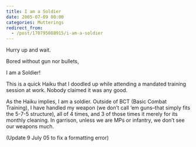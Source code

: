 ```yaml
---
title: I am a Soldier
date: 2005-07-09 00:00
categories: Mutterings
redirect_from:
  - /post/170795088915/i-am-a-soldier
---
```

Hurry up and wait.

Bored without gun nor bullets,

I am a Soldier!

This is a quick Haiku that I doodled up while attending a mandated training session at work. Nobody claimed it was any good.

As the Haiku implies, I am a soldier. Outside of BCT (Basic Combat Training), I have handled my weapon (we don&rsquo;t call &lsquo;em guns&ndash;that simply fits the 5-7-5 structure), all of 4 times, and 3 of those times it merely for its monthly cleaning. In garrison, unless we are MPs or infantry, we don&rsquo;t see our weapons much.

(Update 9 July 05 to fix a formatting error)
